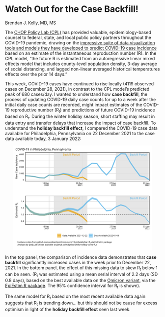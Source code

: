 Watch Out for the Case Backfill!
================
Brendan J. Kelly, MD, MS

The <a href="https://policylab.chop.edu/">CHOP Policy Lab (CPL)</a> has
provided valuable, epidemiology-based counsel to federal, state, and
local public policy partners throughout the COVID-19 pandemic, drawing
on the
<a href="https://policylab.chop.edu/covid-lab-mapping-covid-19-your-community">impressive
suite of data visualization tools and models they have developed to
predict COVID-19 case incidence</a> based on an estimate of the
instantaneous reproduction number (R). In the CPL model, “the future R
is estimated from an autoregressive linear mixed effects model that
includes county-level population density, 3-day average of social
distancing, and lagged non-linear averaged historical temperatures
effects over the prior 14 days.”

This week, COVID-19 cases have continued to rise locally (4119 observed
cases on December 28, 2021), in contrast to the CPL model’s predicted
peak of 680 cases/day. I wanted to understand how <b>case backfill</b>,
the process of updating COVID-19 daily case counts for up to a week
after the initial daily case counts are recorded, might impact estimates
of the COVID-19 reproductive number (R<sub>t</sub>) and predictions of
future COVID-19 incidence based on R<sub>t</sub>. During the winter
holiday season, short staffing may result in data entry and transfer
delays that increase the impact of case backfill. To understand the
<b>holiday backfill effect</b>, I compared the COVID-19 case data
available for Philadelphia, Pennsylvania on 22 December 2021 to the case
data available today, 3 January 2022:

<img src="./figs/p_combined_tp.png" width="90%" style="display: block; margin: auto;" />

In the top panel, the comparison of incidence data demonstrates that
<b>case backfill</b> significantly increased cases in the week prior to
December 22, 2021. In the bottom panel, the effect of this missing data
to skew R<sub>t</sub> below 1 can be seen. (R<sub>t</sub> was estimated
using a mean serial interval of 2.2 days (SD 0.8 days), based on the
best available data on the
<a href="https://www.medrxiv.org/content/10.1101/2021.12.25.21268301v1">Omicron
variant</a>, via the <a href="">EpiEstim R package</a>. The 95%
confidence interval for R<sub>t</sub> is shown).

The same model for R<sub>t</sub> based on the most recent available data
again suggests that R<sub>t</sub> is trending down… but this should not
be cause for excess optimism in light of the <b>holiday backfill
effect</b> seen last week.
